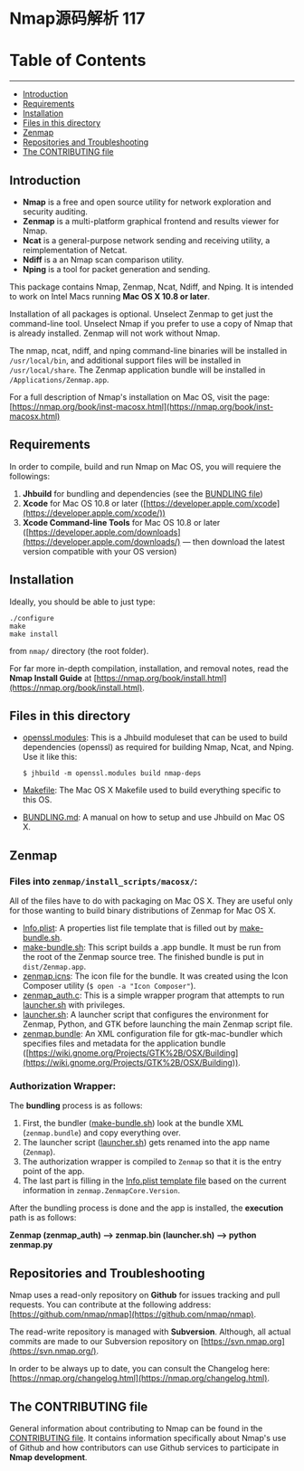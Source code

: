 # Nmap源码解析 117

# Table of Contents
---
   
 * [Introduction](#intro)
 * [Requirements](#requ)
 * [Installation](#install)
 * [Files in this directory](#files)
 * [Zenmap](#zenmap)
 * [Repositories and Troubleshooting](#repo)
 * [The CONTRIBUTING file](#contributing)

## <a name="intro"></a>Introduction

 * **Nmap** is a free and open source utility for network exploration and security auditing. 
 * **Zenmap** is a multi-platform graphical frontend and results viewer for Nmap. 
 * **Ncat** is a general-purpose network sending and receiving utility, a reimplementation of Netcat. 
 * **Ndiff** is a an Nmap scan comparison utility. 
 * **Nping** is a tool for packet generation and sending.

This package contains Nmap, Zenmap, Ncat, Ndiff, and Nping. It is intended to work on Intel Macs running **Mac OS X 10.8 or later**.

Installation of all packages is optional. Unselect Zenmap to get just the command-line tool. Unselect Nmap if you prefer to use a copy of Nmap that is already installed. Zenmap will not work without Nmap.

The nmap, ncat, ndiff, and nping command-line binaries will be installed in `/usr/local/bin`, and additional support files will be installed in `/usr/local/share`. The Zenmap application bundle will be installed in `/Applications/Zenmap.app`.

For a full description of Nmap's installation on Mac OS, visit the page:
[https://nmap.org/book/inst-macosx.html](https://nmap.org/book/inst-macosx.html) 

## <a name="requ"></a>Requirements

In order to compile, build and run Nmap on Mac OS, you will requiere the followings:

1.	**Jhbuild** for bundling and dependencies (see the [BUNDLING file](../BUNDLING.md))
2. **Xcode** for Mac OS 10.8 or later ([https://developer.apple.com/xcode](https://developer.apple.com/xcode/))
3. **Xcode Command-line Tools** for Mac OS 10.8 or later ([https://developer.apple.com/downloads](https://developer.apple.com/downloads/) — then download the latest version compatible with your OS version)

## <a name="install"></a>Installation

Ideally, you should be able to just type:

	./configure
	make
	make install
	
from `nmap/` directory (the root folder).

For far more in-depth compilation, installation, and removal notes, read the **Nmap Install Guide** at [https://nmap.org/book/install.html](https://nmap.org/book/install.html).

## <a name="files"></a>Files in this directory

* [openssl.modules](openssl.modules): This is a Jhbuild moduleset that can be used to build dependencies (openssl) as required for building Nmap, Ncat, and Nping. Use it like this:

	~~~~
	$ jhbuild -m openssl.modules build nmap-deps
	~~~~
	
* [Makefile](Makefile): The Mac OS X Makefile used to build everything specific to this OS.
* [BUNDLING.md](BUNDLING.md): A manual on how to setup and use Jhbuild on Mac OS X.

## <a name="zenmap"></a>Zenmap

### Files into `zenmap/install_scripts/macosx/`:

All of the files have to do with packaging on Mac OS X. They are useful only for those wanting to build binary distributions of Zenmap for Mac OS X.

* [Info.plist](../zenmap/install_scripts/macosx/Info.plist): A properties list file template that is filled out by [make-bundle.sh](../zenmap/install_scripts/macosx/make-bundle.sh).
* [make-bundle.sh](../zenmap/install_scripts/macosx/make-bundle.sh): This script builds a .app bundle. It must be run from the root of the Zenmap source tree. The finished bundle is put in `dist/Zenmap.app`.
* [zenmap.icns](../zenmap/install_scripts/macosx/zenmap.icns): The icon file for the bundle. It was created using the Icon Composer utility (`$ open -a "Icon Composer"`).
* [zenmap_auth.c](../zenmap/install_scripts/macosx/zenmap_auth.c): This is a simple wrapper program that attempts to run [launcher.sh](../zenmap/install_scripts/macosx/launcher.sh) with privileges.
* [launcher.sh](../zenmap/install_scripts/macosx/launcher.sh): A launcher script that configures the environment for Zenmap, Python, and GTK before launching the main Zenmap script file.
* [zenmap.bundle](../zenmap/install_scripts/macosx/zenmap.bundle): An XML configuration file for gtk-mac-bundler which specifies files and metadata for the application bundle ([https://wiki.gnome.org/Projects/GTK%2B/OSX/Building](https://wiki.gnome.org/Projects/GTK%2B/OSX/Building)).

### Authorization Wrapper:

The **bundling** process is as follows: 

1.	First, the bundler ([make-bundle.sh](../zenmap/install_scripts/macosx/make-bundle.sh)) look at the bundle XML (`zenmap.bundle`) and copy everything over.
2. The launcher script ([launcher.sh](../zenmap/install_scripts/macosx/launcher.sh)) gets renamed into the app name (`Zenmap`).
3. The authorization wrapper is compiled to `Zenmap` so that it is the entry point of the app.
4. The last part is filling in the [Info.plist template file](../zenmap/install_scripts/macosx/Info.plist) based on the current information in `zenmap.ZenmapCore.Version`.

After the bundling process is done and the app is installed, the **execution** path is as follows:

**Zenmap (zenmap_auth) —> zenmap.bin (launcher.sh) —> python zenmap.py**

## <a name="repo"></a>Repositories and Troubleshooting

Nmap uses a read-only repository on **Github** for issues tracking and pull requests. You can contribute at the following address: [https://github.com/nmap/nmap](https://github.com/nmap/nmap).

The read-write repository is managed with **Subversion**. Although, all actual commits are made to our Subversion repository on [https://svn.nmap.org](https://svn.nmap.org/).

In order to be always up to date, you can consult the Changelog here: [https://nmap.org/changelog.html](https://nmap.org/changelog.html).

## <a name="contributing"></a>The CONTRIBUTING file

General information about contributing to Nmap can be found in the [CONTRIBUTING file](../CONTRIBUTING.md). It contains information specifically about Nmap's use of Github and how contributors can use Github services to participate in **Nmap development**.
